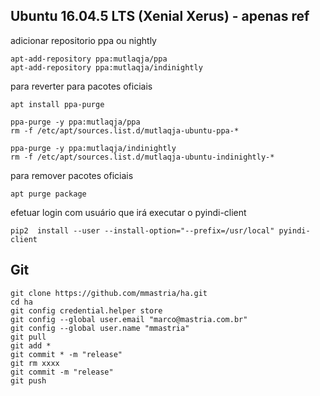 ## Ubuntu 16.04.5 LTS (Xenial Xerus) - apenas ref

adicionar repositorio ppa ou nightly
```
apt-add-repository ppa:mutlaqja/ppa
apt-add-repository ppa:mutlaqja/indinightly
```

para reverter para pacotes oficiais
```
apt install ppa-purge

ppa-purge -y ppa:mutlaqja/ppa
rm -f /etc/apt/sources.list.d/mutlaqja-ubuntu-ppa-*

ppa-purge -y ppa:mutlaqja/indinightly
rm -f /etc/apt/sources.list.d/mutlaqja-ubuntu-indinightly-*
```

para remover pacotes oficiais
```
apt purge package
```

efetuar login com usuário que irá executar o pyindi-client
```
pip2  install --user --install-option="--prefix=/usr/local" pyindi-client
```

## Git
```
git clone https://github.com/mmastria/ha.git
cd ha
git config credential.helper store
git config --global user.email "marco@mastria.com.br"
git config --global user.name "mmastria"
git pull
git add *
git commit * -m "release"
git rm xxxx
git commit -m "release"
git push
```
